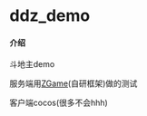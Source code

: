# ddz_demo

#### 介绍
斗地主demo

服务端用[ZGame](https://gitee.com/zyd000/zgame)(自研框架)做的测试

客户端cocos(很多不会hhh)

